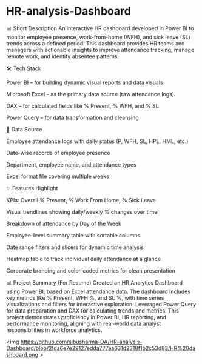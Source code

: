 # HR-analysis-Dashboard

📊 Short Description
An interactive HR dashboard developed in Power BI to monitor employee presence, work-from-home (WFH), and sick leave (SL) trends across a defined period. This dashboard provides HR teams and managers with actionable insights to improve attendance tracking, manage remote work, and identify absentee patterns.

🛠️ Tech Stack

Power BI – for building dynamic visual reports and data visuals

Microsoft Excel – as the primary data source (raw attendance logs)

DAX – for calculated fields like % Present, % WFH, and % SL

Power Query – for data transformation and cleansing

🔗 Data Source

Employee attendance logs with daily status (P, WFH, SL, HPL, HML, etc.)

Date-wise records of employee presence

Department, employee name, and attendance types

Excel format file covering multiple weeks

✨ Features Highlight

KPIs: Overall % Present, % Work From Home, % Sick Leave

Visual trendlines showing daily/weekly % changes over time

Breakdown of attendance by Day of the Week

Employee-level summary table with sortable columns

Date range filters and slicers for dynamic time analysis

Heatmap table to track individual daily attendance at a glance

Corporate branding and color-coded metrics for clean presentation

📊 Project Summary (For Resume)
Created an HR Analytics Dashboard using Power BI, based on Excel attendance data. The dashboard includes key metrics like % Present, WFH %, and SL %, with time series visualizations and filters for interactive exploration. Leveraged Power Query for data preparation and DAX for calculating trends and metrics. This project demonstrates proficiency in Power BI, HR reporting, and performance monitoring, aligning with real-world data analyst responsibilities in workforce analytics.

<img https://github.com/sibusharma-DA/HR-analysis-Dashboard/blob/2fda6e7e29127edda777aa631d2318f1b2c53d83/HR%20dashboard.png >

